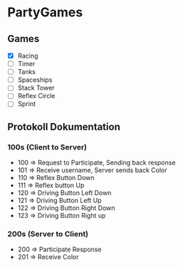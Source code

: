 # PartyGames
## Games
- [x] Racing
- [ ] Timer
- [ ] Tanks
- [ ] Spaceships
- [ ] Stack Tower
- [ ] Reflex Circle
- [ ] Sprint

## Protokoll Dokumentation
### 100s (Client to Server)
- 100 => Request to Participate, Sending back response
- 101 => Receive username, Server sends back Color
- 110 => Reflex Button Down
- 111 => Reflex button Up
- 120 => Driving Button Left Down
- 121 => Driving Button Left Up
- 122 => Driving Button Right Down
- 123 => Driving Button Right up
### 200s (Server to Client)
- 200 => Participate Response
- 201 => Receive Color
